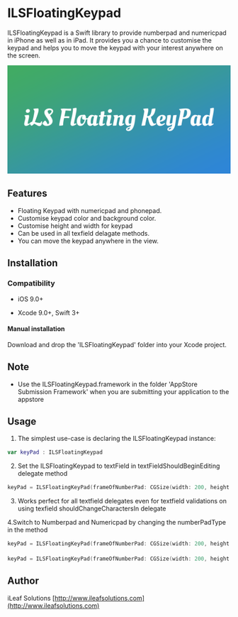 # ILSFloatingKeypad
ILSFloatingKeypad is a Swift library to provide numberpad and numericpad in iPhone as well as in iPad. It provides you a chance to customise the keypad and helps you to move the keypad with your interest anywhere on the screen.

<img src="./Assets/art.png?raw=true">

## Features

* Floating Keypad with numericpad and phonepad.
* Customise keypad color and background color.
* Customise height and width for keypad
* Can be used in all texfield delagate methods.
* You can move the keypad anywhere in the view.


## Installation

### Compatibility

-  iOS 9.0+

- Xcode 9.0+, Swift 3+

#### Manual installation
Download and drop the 'ILSFloatingKeypad' folder into your Xcode project.

## Note
- Use the ILSFloatingKeypad.framework in the folder 'AppStore Submission Framework' when you are submitting your application to the appstore


## Usage

1. The simplest use-case is declaring the ILSFloatingKeypad instance:

```swift
var keyPad : ILSFloatingKeypad
```

2. Set the ILSFloatingKeypad to textField in textFieldShouldBeginEditing delegate method

```swift
keyPad = ILSFloatingKeyPad(frameOfNumberPad: CGSize(width: 200, height: 200), texField: textField, numberPadType: NumberPadType.NumericPad,ButtonbackgroundColor:nil,KeyPadborderColor:nil,ButtonTitleColor:nil)
```

3. Works perfect for all textfield delegates even for textfield validations on using texfield shouldChangeCharactersIn delegate 

4.Switch to Numberpad and Numericpad by changing the numberPadType in the method
```swift
keyPad = ILSFloatingKeyPad(frameOfNumberPad: CGSize(width: 200, height: 200), texField: textField, numberPadType: NumberPadType.NumberPad,ButtonbackgroundColor:nil,KeyPadborderColor:nil,ButtonTitleColor:nil) //For Numberpad

keyPad = ILSFloatingKeyPad(frameOfNumberPad: CGSize(width: 200, height: 200), texField: textField, numberPadType: NumberPadType.NumericPad,ButtonbackgroundColor:nil,KeyPadborderColor:nil,ButtonTitleColor:nil) //For Numericpad

```



## Author

iLeaf Solutions
[http://www.ileafsolutions.com](http://www.ileafsolutions.com)





